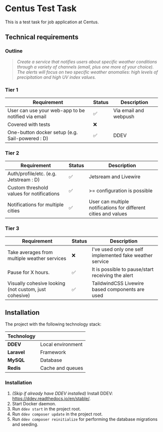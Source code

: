 # Centus Test Task
This is a test task for job application at Centus.

## Technical requirements

### Outline
> _Create a service that notifies users about specific weather conditions through a variety of
channels (email, plus one more of your choice). The alerts will focus on two specific weather
anomalies: high levels of precipitation and high UV index values._
> 
### Tier 1
| **Requirement**                                     | Status          | Description           |
|-----------------------------------------------------|-----------------|-----------------------|
| User can use your web-app to be notified via email  | ✅ | Via email and webpush |
| Covered with tests                                  | ❌ |                       |
| One-button docker setup (e.g. Sail-powered : D)     | ✅ | DDEV                  |

### Tier 2
| **Requirement**                           | Status          | Description                                                     |
|-------------------------------------------|-----------------|-----------------------------------------------------------------|
| Auth/profile/etc. (e.g. Jetstream : D)    | ✅ | Jetsream and Livewire                                           |
| Custom threshold values for notifications | ✅ | \>= configuration is possible                                   |
| Notifications for multiple cities         | ✅ | User can multiple notifications for different cities and values |

### Tier 3
| **Requirement**                           | Status         | Description                                             |
|-------------------------------------------|----------------|---------------------------------------------------------|
| Take averages from multiple weather services    | ❌ | I've used only one self implemented fake weather service |
| Pause for X hours. | ✅ | It is possible to pause/start receiving the alert       |
| Visually cohesive looking (not custom, just cohesive)         | ✅ | TaildwindCSS Livewire based components are used         |


## Installation

The project with the following technology stack:

| **Technology** |                   |
|----------|-------------------|
| **DDEV**     | Local environment |
| **Laravel**  | Framework         |
| **MySQL**    | Database          |
| **Redis**    | Cache and queues  |

### Installation

1. _(Skip if already have DDEV installed)_ Install DDEV: https://ddev.readthedocs.io/en/stable/.
2. Start Docker daemon.
3. Run `ddev start` in the project root.
4. Run `ddev composer update` in the project root.
5. Run `ddev composer reinitialize` for performing the database migrations and seeding.


